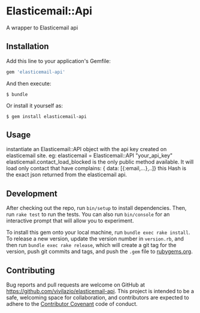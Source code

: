# Elasticemail::Api

A wrapper to Elasticemail api

## Installation

Add this line to your application's Gemfile:

```ruby
gem 'elasticemail-api'
```

And then execute:

    $ bundle

Or install it yourself as:

    $ gem install elasticemail-api

## Usage

instantiate an Elasticemail::API object with the api key created on elasticemail site.
eg:
elasticemail = Elasticemail::API "your_api_key"
elasticemail.contact_load_blocked is the only public method available. It will load only contact that have complains:
{ data: [{:email,...},..]}
this Hash is the exact json returned from the elasticemail api.

## Development

After checking out the repo, run `bin/setup` to install dependencies. Then, run `rake test` to run the tests. You can also run `bin/console` for an interactive prompt that will allow you to experiment.

To install this gem onto your local machine, run `bundle exec rake install`. To release a new version, update the version number in `version.rb`, and then run `bundle exec rake release`, which will create a git tag for the version, push git commits and tags, and push the `.gem` file to [rubygems.org](https://rubygems.org).

## Contributing

Bug reports and pull requests are welcome on GitHub at https://github.com/vivilazio/elasticemail-api. This project is intended to be a safe, welcoming space for collaboration, and contributors are expected to adhere to the [Contributor Covenant](http://contributor-covenant.org) code of conduct.
